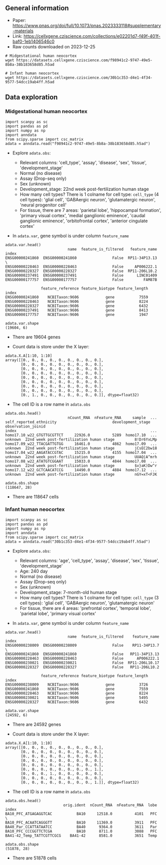 ## General information
- Paper: https://www.pnas.org/doi/full/10.1073/pnas.2023333118#supplementary-materials
- Link: https://cellxgene.cziscience.com/collections/e02201d7-f49f-401f-baf0-1eb1406546c0
- Raw counts downloaded on 2023-12-25
```
# Midgestational human neocortex
wget https://datasets.cellxgene.cziscience.com/f98941c2-9747-49e5-8b8a-38b183658d85.h5ad

# Infant human neocortex
wget https://datasets.cellxgene.cziscience.com/30b1c353-d4e1-4f34-9577-54dcc19ab4ff.h5ad
```

## Data exploration
### Midgestational human neocortex
```
import scanpy as sc
import pandas as pd
import numpy as np
import anndata
from scipy.sparse import csc_matrix
adata = anndata.read("f98941c2-9747-49e5-8b8a-38b183658d85.h5ad")
```
- Explore `adata.obs`:
    - Relevant columns: 'cell_type', 'assay', 'disease', 'sex', 'tissue', 'development_stage'
    - Normal (no disease)
    - Assay (Drop-seq only)
    - Sex (unknown)
    - Development_stage: 22nd week post-fertilization human stage
    - How many cell types? There is 1 colname for cell type: `cell_type` (4 cell types): 'glial cell', 'GABAergic neuron', 'glutamatergic neuron', 'neural progenitor cell'
    - For tissue, there are 7 areas: 'parietal lobe', 'hippocampal formation', 'primary visual cortex', 'medial ganglionic eminence', 'caudal ganglionic eminence', 'orbitofrontal cortex', 'anterior cingulate cortex'

- In `adata.var`, gene symbol is under column `feature_name`
```
adata.var.head()
                            name  feature_is_filtered   feature_name
index
ENSG00000241860  ENSG00000241860                False  RP11-34P13.13  \
ENSG00000228463  ENSG00000228463                False     AP006222.1
ENSG00000228327  ENSG00000228327                False  RP11-206L10.2
ENSG00000237491  ENSG00000237491                False      LINC01409
ENSG00000177757  ENSG00000177757                False         FAM87B

                feature_reference feature_biotype feature_length
index
ENSG00000241860    NCBITaxon:9606            gene           7559
ENSG00000228463    NCBITaxon:9606            gene           8224
ENSG00000228327    NCBITaxon:9606            gene           6432
ENSG00000237491    NCBITaxon:9606            gene           8413
ENSG00000177757    NCBITaxon:9606            gene           1947

adata.var.shape
(19604, 6)
```
- There are 19604 genes

- Count data is store under the X layer:

```
adata.X.A[1:10, 1:10]
array([[0., 0., 0., 0., 0., 0., 0., 0., 0.],
       [0., 0., 0., 0., 0., 0., 0., 0., 0.],
       [0., 0., 0., 0., 0., 0., 0., 0., 0.],
       [0., 0., 0., 0., 0., 0., 0., 0., 0.],
       [0., 0., 0., 0., 0., 0., 0., 0., 0.],
       [0., 0., 0., 0., 0., 0., 0., 0., 0.],
       [0., 0., 0., 0., 0., 0., 0., 0., 0.],
       [0., 0., 0., 0., 0., 0., 0., 0., 0.],
       [0., 1., 0., 0., 0., 0., 0., 0., 0.]], dtype=float32)
```

- The cell ID is a row name in `adata.obs`
```
adata.obs.head()
                            nCount_RNA  nFeature_RNA     sample  ... self_reported_ethnicity                         development_stage observation_joinid
index                                                            ...
homo17.10_w22_GTGTTGCGTTCT     22926.0          5289  homo17.10  ...                 unknown  22nd week post-fertilization human stage         8!Dr6YxLMp
homo17.09_w22_TTACGATTGTGG     16461.0          4862  homo17.09  ...                 unknown  22nd week post-fertilization human stage         jCsEC2bw18
homo17.04_w22_AAGATACCGTAC     15215.0          4155  homo17.04  ...                 unknown  22nd week post-fertilization human stage         UUAQ|A^mrh
homo17.08_w22_ATATGTCGGAAT     15033.0          4844  homo17.08  ...                 unknown  22nd week post-fertilization human stage         $v}aK)Dw^r
homo17.12_w22_GCTCAACATCCG     14490.0          4884  homo17.12  ...                 unknown  22nd week post-fertilization human stage         nGY=xT<FJK

adata.obs.shape
(118647, 28)
```
- There are 118647 cells

### Infant human neocortex
```
import scanpy as sc
import pandas as pd
import numpy as np
import anndata
from scipy.sparse import csc_matrix
adata = anndata.read("30b1c353-d4e1-4f34-9577-54dcc19ab4ff.h5ad")
```
- Explore `adata.obs`:
    - Relevant columns: 'age', 'cell_type', 'assay', 'disease', 'sex', 'tissue', 'development_stage'
    - Age: 240 day
    - Normal (no disease)
    - Assay (Drop-seq only)
    - Sex (unknown)
    - Development_stage: 7-month-old human stage
    - How many cell types? There is 1 colname for cell type: `cell_type` (3 cell types): 'glial cell', 'GABAergic neuron', 'glutamatergic neuron'
    - For tissue, there are 4 areas: 'prefrontal cortex', 'temporal lobe', 'parietal lobe', 'primary visual cortex'

- In `adata.var`, gene symbol is under column `feature_name`
```
adata.var.head()
                            name  feature_is_filtered    feature_name
index
ENSG00000238009  ENSG00000238009                False    RP11-34P13.7  \
ENSG00000241860  ENSG00000241860                False   RP11-34P13.13
ENSG00000228463  ENSG00000228463                False      AP006222.1
ENSG00000230021  ENSG00000230021                False  RP11-206L10.17
ENSG00000228327  ENSG00000228327                False   RP11-206L10.2

                feature_reference feature_biotype feature_length
index
ENSG00000238009    NCBITaxon:9606            gene           3726
ENSG00000241860    NCBITaxon:9606            gene           7559
ENSG00000228463    NCBITaxon:9606            gene           8224
ENSG00000230021    NCBITaxon:9606            gene           5495
ENSG00000228327    NCBITaxon:9606            gene           6432

adata.var.shape
(24592, 6)
```
- There are 24592 genes

- Count data is store under the X layer:

```
adata.X.A[1:10, 1:10]
array([[0., 0., 0., 0., 0., 0., 0., 0., 0.],
       [0., 0., 0., 0., 0., 0., 0., 0., 0.],
       [0., 0., 0., 0., 0., 0., 0., 0., 0.],
       [0., 0., 0., 0., 0., 0., 0., 0., 0.],
       [0., 0., 0., 0., 0., 0., 0., 0., 0.],
       [0., 0., 0., 0., 0., 0., 0., 0., 1.],
       [0., 0., 0., 1., 0., 0., 0., 0., 0.],
       [0., 0., 0., 0., 0., 0., 0., 0., 0.],
       [0., 0., 0., 0., 0., 0., 0., 0., 1.]], dtype=float32)
```

- The cell ID is a row name in `adata.obs`
```
adata.obs.head()
                          orig.ident  nCount_RNA  nFeature_RNA  lobe
index
BA10_PFC_ATGAGAGGTCAC           BA10     12518.0          4101   PFC  \
BA10_PFC_ACAATCAGGGTT           BA10     11369.0          3911   PFC
BA40_Par_CCATTATAATCC           BA40      9364.0          3611   Par
BA10_PFC_CCCGGTTCTCGA           BA10      8711.0          3088   PFC
BA41-42_Temp_TATTCGTTCGCG    BA41-42      8581.0          3651  Temp

adata.obs.shape
(51878, 28)
```
- There are 51878 cells
